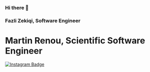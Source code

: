 ### Hi there 👋

### Fazli Zekiqi, Software Engineer
<!--
**fazlizekiqi/fazlizekiqi** is a ✨ _special_ ✨ repository because its `README.md` (this file) appears on your GitHub profile.

Here are some ideas to get you started:

- 🔭 I’m currently working on ...
- 🌱 I’m currently learning ...
- 👯 I’m looking to collaborate on ...
- 🤔 I’m looking for help with ...
- 💬 Ask me about ...
- 📫 How to reach me: ...
- 😄 Pronouns: ...
- ⚡ Fun fact: ...
-->

# Martin Renou, Scientific Software Engineer

[![Instagram Badge](https://img.shields.io/instagram/follow/fazlizekiqi?style=flat-square&logo=Instagram&logoColor=white&color=cornflowerblue)](https://www.instagram.com/fazlizeka)
